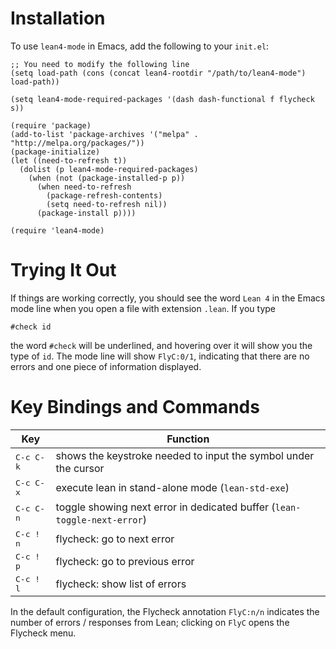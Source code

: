 Installation
============

To use `lean4-mode` in Emacs, add the following to your `init.el`:
```
;; You need to modify the following line
(setq load-path (cons (concat lean4-rootdir "/path/to/lean4-mode") load-path))

(setq lean4-mode-required-packages '(dash dash-functional f flycheck s))

(require 'package)
(add-to-list 'package-archives '("melpa" . "http://melpa.org/packages/"))
(package-initialize)
(let ((need-to-refresh t))
  (dolist (p lean4-mode-required-packages)
    (when (not (package-installed-p p))
      (when need-to-refresh
        (package-refresh-contents)
        (setq need-to-refresh nil))
      (package-install p))))

(require 'lean4-mode)
```

Trying It Out
=============

If things are working correctly, you should see the word ``Lean 4`` in the
Emacs mode line when you open a file with extension `.lean`. If you type
```lean
#check id
```
the word ``#check`` will be underlined, and hovering over it will show
you the type of ``id``. The mode line will show ``FlyC:0/1``, indicating
that there are no errors and one piece of information displayed.

Key Bindings and Commands
=========================

| Key                | Function                                                                        |
|--------------------|---------------------------------------------------------------------------------|
| <kbd>C-c C-k</kbd> | shows the keystroke needed to input the symbol under the cursor                 |
| <kbd>C-c C-x</kbd> | execute lean in stand-alone mode (`lean-std-exe`)                               |
| <kbd>C-c C-n</kbd> | toggle showing next error in dedicated buffer (`lean-toggle-next-error`)        |
| <kbd>C-c ! n</kbd> | flycheck: go to next error                                                      |
| <kbd>C-c ! p</kbd> | flycheck: go to previous error                                                  |
| <kbd>C-c ! l</kbd> | flycheck: show list of errors                                                   |

In the default configuration, the Flycheck annotation `FlyC:n/n` indicates the
number of errors / responses from Lean; clicking on `FlyC` opens the Flycheck menu.
